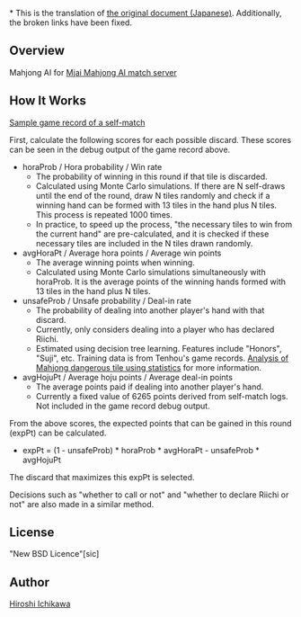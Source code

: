 \* This is the translation of [the original document (Japanese)](https://github.com/gimite/mjai-manue/blob/master/README.md). Additionally, the broken links have been fixed.

## Overview

Mahjong AI for [Mjai Mahjong AI match server](https://gimite.net/pukiwiki/index.php?Mjai%20%E9%BA%BB%E9%9B%80AI%E5%AF%BE%E6%88%A6%E3%82%B5%E3%83%BC%E3%83%90)

## How It Works

[Sample game record of a self-match](https://gimite.net/mjai/samples/manue011.tonnan/2013-11-26-143619.mjson.html)

First, calculate the following scores for each possible discard. These scores can be seen in the debug output of the game record above.

* horaProb / Hora probability / Win rate
  * The probability of winning in this round if that tile is discarded.
  * Calculated using Monte Carlo simulations. If there are N self-draws until the end of the round, draw N tiles randomly and check if a winning hand can be formed with 13 tiles in the hand plus N tiles. This process is repeated 1000 times.
  * In practice, to speed up the process, "the necessary tiles to win from the current hand" are pre-calculated, and it is checked if these necessary tiles are included in the N tiles drawn randomly.
* avgHoraPt / Average hora points / Average win points
  * The average winning points when winning.
  * Calculated using Monte Carlo simulations simultaneously with horaProb. It is the average points of the winning hands formed with 13 tiles in the hand plus N tiles.
* unsafeProb / Unsafe probability / Deal-in rate
  * The probability of dealing into another player's hand with that discard.
  * Currently, only considers dealing into a player who has declared Riichi.
  * Estimated using decision tree learning. Features include "Honors", "Suji", etc. Training data is from Tenhou's game records. [Analysis of Mahjong dangerous tile using statistics](https://gimite.net/pukiwiki/index.php?%E7%B5%B1%E8%A8%88%E3%81%AB%E3%82%88%E3%82%8B%E9%BA%BB%E9%9B%80%E5%8D%B1%E9%99%BA%E7%89%8C%E5%88%86%E6%9E%90) for more information.
* avgHojuPt / Average hoju points / Average deal-in points
  * The average points paid if dealing into another player's hand.
  * Currently a fixed value of 6265 points derived from self-match logs. Not included in the game record debug output.

From the above scores, the expected points that can be gained in this round (expPt) can be calculated.

* expPt = (1 - unsafeProb) * horaProb * avgHoraPt - unsafeProb * avgHojuPt

The discard that maximizes this expPt is selected.

Decisions such as "whether to call or not" and "whether to declare Riichi or not" are also made in a similar method.

## License

"New BSD Licence"\[sic]

## Author

[Hiroshi Ichikawa](https://gimite.net/pukiwiki/index.php?%E9%80%A3%E7%B5%A1%E5%85%88)
